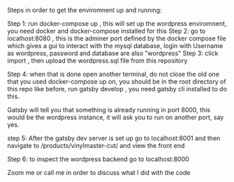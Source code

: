 Steps in order to get the enviromnent up and running:

Step 1:  run docker-compose up , this will set up the wordpress enviromnent, you need docker and docker-compose installed for this
Step 2: go to localhost:8080  , this is the adminer port defined by the docker compose file which gives a gui to interact with the mysql
database,   login with Username as wordpress, password and database are also "wordpress"
Step 3: click import , then upload the wordpress.sql file from this repository 

Step 4: when that is done open another terminal, do not close the old one that you used docker-compose up on, you should be in the root directory of this repo like before, run gatsby develop , you need gatsby cli installed to do this. 

Gatsby will tell you that something is already running in port 8000, this would be the wordpress instance, it will ask you to run on 
another port, say yes.

step 5: After the gatsby dev server is set up go to localhost:8001 and then navigate to /products/vinylmaster-cut/ and view the front end

Step 6: to inspect the wordpress backend go to localhost:8000 

Zoom me or call me in order to discuss what I did with the code